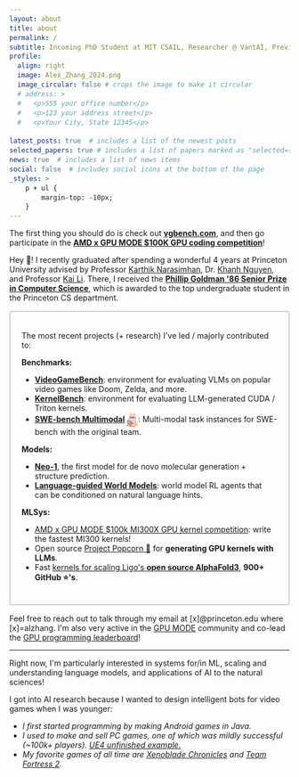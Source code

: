 ```yaml
---
layout: about
title: about
permalink: /
subtitle: Incoming PhD Student at MIT CSAIL, Researcher @ VantAI, Previously Princeton CS '24, Apple, Snapchat Research, Claryo
profile:
  align: right
  image: Alex_Zhang_2024.png
  image_circular: false # crops the image to make it circular
  # address: >
  #   <p>555 your office number</p>
  #   <p>123 your address street</p>
  #   <p>Your City, State 12345</p>

latest_posts: true  # includes a list of the newest posts
selected_papers: true # includes a list of papers marked as "selected={true}"
news: true  # includes a list of news items
social: false  # includes social icons at the bottom of the page
_styles: >
    p + ul {
        margin-top: -10px;
    }
---
```


The first thing you should do is check out **[vgbench.com](https://www.vgbench.com/)**, and then go participate in the **[AMD x GPU MODE $100K GPU coding competition](https://www.datamonsters.com/amd-developer-challenge-2025)**!

Hey 👋! I recently graduated after spending a wonderful 4 years at Princeton University advised by Professor <a href="https://www.cs.princeton.edu/~karthikn/">Karthik Narasimhan</a>, Dr. <a href="https://machineslearner.com">Khanh Nguyen</a>, and Professor <a href="https://www.cs.princeton.edu/~li/">Kai Li</a>. There, I received the **<a href="https://www.cs.princeton.edu/news/class-day-department-celebrates-accomplishments-graduates">Phillip Goldman '86 Senior Prize in Computer Science</a>**, which is awarded to the top undergraduate student in the Princeton CS department.


<div style="border: 2px solid #ccc; padding: 20px; border-radius: 5px; margin: 15px 0;">
<p style="margin-bottom: 0.5rem;">The most recent projects (+ research) I've led / majorly contributed to:</p>
<p style="margin-bottom: 0.5rem;"><b>Benchmarks:</b></p>
<ul>
<li> <b><a href="https://vgbench.com">VideoGameBench</a></b>: environment for evaluating VLMs on popular video games like Doom, Zelda, and more.</li>
<li> <b><a href="https://arxiv.org/abs/2502.10517v1">KernelBench</a></b>: environment for evaluating LLM-generated CUDA / Triton kernels.</li>
<li> <a href="https://www.swebench.com/multimodal.html"><b>SWE-bench Multimodal</b></a> <img src="assets/img/swellamamm.png" alt="emoji" width="20" style="vertical-align: middle;">: Multi-modal task instances for SWE-bench with the original team. </li>
</ul>


<p style="margin-bottom: 0.5rem;"><b>Models:</b></p>
<ul>
<li> <a href="https://www.vant.ai/neo-1"><b>Neo-1</b></a>, the first model for de novo molecular generation + structure prediction. </li>
<li> <a href="https://arxiv.org/abs/2402.01695"><b>Language-guided World Models</b></a>: world model RL agents that can be conditioned on natural language hints. </li>
</ul>

<p style="margin-bottom: 0.5rem;"><b>MLSys:</b></p>
<ul>
<li> <a href="gpumode.com">AMD x GPU MODE $100k MI300X GPU kernel competition</a>: write the fastest MI300 kernels! </li>
<li> Open source <a href="https://gpu-mode.github.io/popcorn/">Project Popcorn 🍿</a> for <b>generating GPU kernels with LLMs</b>. </li>
<li> Fast <a href="https://github.com/Ligo-Biosciences/AlphaFold3?tab=readme-ov-file#msa-pair-averaging-efficiency"> kernels for scaling Ligo's <b>open source AlphaFold3</b></a>, <b>900+ GitHub ⭐'s</b>. </li>
</ul>
</div>

<!-- in  and <a href="https://arxiv.org/abs/2302.04449">guiding</a> agent behavior in different data modalities</b> to create more reliable, interpretable, and less data hungry AI models. I'm also very interested -->

Feel free to reach out to talk through
my email at [x]@princeton.edu where [x]=alzhang. 
I'm also very active in the <a href="https://www.youtube.com/channel/UCJgIbYl6C5no72a0NUAPcTA">GPU MODE</a> community and 
co-lead the <a href="https://www.gpumode.com/">GPU programming leaderboard</a>!

<hr>
Right now, I'm particularly interested in systems for/in ML, scaling and understanding language models, and applications of AI to the natural sciences!

<p style="margin-bottom: 0.1rem;">I got into AI research because I wanted to design intelligent bots for video games when I was younger:</p>
<ul>
<li> <em> I first started programming by making Android games in Java. </em> </li>
<li> <em> I used to make and sell PC games, one of which was mildly successful (~100k+ players). <a href="https://www.youtube.com/watch?v=6Mmfo44FxhA">UE4 unfinished example.</a> </em> </li>
<li> <em> My favorite games of all time are <a href="https://en.wikipedia.org/wiki/Xenoblade_Chronicles_(video_game)">Xenoblade Chronicles</a> and <a href="https://www.teamfortress.com/">Team Fortress 2</a>. </em> </li>
</ul>
